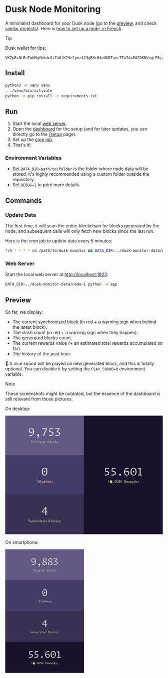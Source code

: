 # Dusk Node Monitoring

A minimalist dashboard for your Dusk node (go to the [preview](#preview), and check [similar projects](#similar-projects)). Here is [how to set up a node, in French](https://www.tiger-222.fr/luma/blockchain/node-dusk.html).

> [!TIP]
> Dusk wallet for tips:
> ```
> VKZpBrNtEeTobMgYkkdcGiZn8fK2Ve2yez429yRXrH4nUUDTuvr7Tv74xFA2DKNVegtF6jaom2uacZMm8Z2Lg2J
> ```

## Install

```bash
python3 -m venv venv
. ./venv/bin/activate
python -m pip install -r requirements.txt
```

## Run

1. Start the local [web server](#web-server).
1. Open the [dashboard](http://localhost:1923) for the setup (and for later updates, you can directly go to the [/setup](http://localhost:1923/setup) page).
1. Set up the [cron job](#update-data).
1. That's it!

### Environment Variables

- Set `DATA_DIR=path/to/folder` is the folder where node data will be stored, it's highly recommended using a custom folder outside the repository.
- Set `DEBUG=1` to print more details.

## Commands

### Update Data

The first time, it will scan the entire blockchain for blocks generated by the node, and subsequent calls will only fetch new blocks since the last run.

Here is the cron job to update data every 5 minutes:

```bash
*/5 * * * * cd /path/to/dusk-monitor && DATA_DIR=../dusk-monitor-data/node-1 ./venv/bin/python -m app --update
```

### Web Server

Start the local web server at [http://localhost:1923](http://localhost:1923):

```bash
DATA_DIR=../dusk-monitor-data/node-1 python -m app
```

## Preview

So far, we display:
- The current synchronized block (in red + a warning sign when behind the latest block).
- The slash count (in red + a warning sign when they happen).
- The generated blocks count.
- The current rewards value (+ an estimated total rewards accumulated so far).
- The history of the past hour.

🔔 A nice sound will be played on new generated block, and this is totally optional. You can disable it by setting the `PLAY_SOUND=0` environment variable.

> [!NOTE]
> Those screenshots might be outdated, but the essence of the dashboard is still relevant from those pictures.

On desktop:

![Preview on a large screen](./screenshots/dusk-monitoring-large-screen.png)

On smartphone:

<img src="./screenshots/dusk-monitoring-small-screen.png" width="50%"/>
